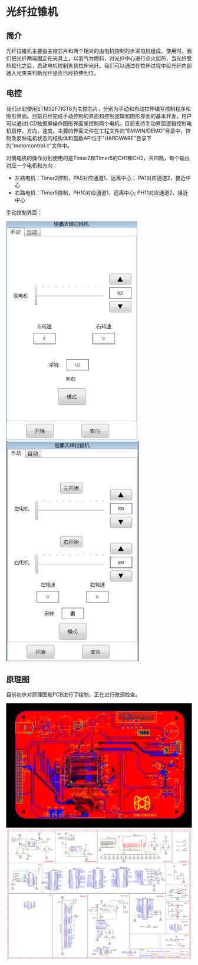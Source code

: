 # 光纤拉锥机
## 简介

光纤拉锥机主要由主控芯片和两个相对的由电机控制的步进电机组成。使用时，我们把光纤两端固定在夹具上，以氢气为燃料，对光纤中心进行点火加热，当光纤受热软化之后，启动电机控制夹具拉伸光纤。我们可以通过在拉伸过程中给光纤内部通入光束来判断光纤是否已经拉伸到位。



## 电控

我们计划使用STM32F7IGT6为主控芯片，分别为手动和自动拉伸编写控制程序和图形界面。目前已经完成手动控制的界面和控制逻辑和图形界面的基本开发，用户可以通过LCD触摸屏操作图形界面来控制两个电机。目前支持手动界面逻辑控制电机启停，方向，速度。主要的界面文件在工程文件的"EMWIN/DEMO"目录中，控制及反映电机状态的结构体和函数API位于"HARDWARE"目录下的"motorcontrol.c"文件中。

对俩电机的操作分别使用的是Timer2和Timer5的CH1和CH2，共四路，每个输出对应一个电机和方向：

- 左路电机：Timer2控制，PA5对应通道1，远离中心； PA1对应通道2，接近中心
- 右路电机：Timer5控制，PH10对应通道1，远离中心; PH11对应通道2，接近中心

手动控制界面：

<img src=".\Docs\Images\GUI1.png" style="zoom:75%;" />				<img src=".\Docs\Images\GUI2.png" style="zoom:75%;" />



## 原理图

目前初步对原理图和PCB进行了绘制，正在进行微调检查。

<img src=".\Docs\Images\PCB_PCB_光纤拉锥机_2023-07-21.svg" style="zoom:175%;" />

<img src=".\Docs\Images\Schematic_光纤拉锥机_2023-07-21.png" style="zoom:75%;" />
